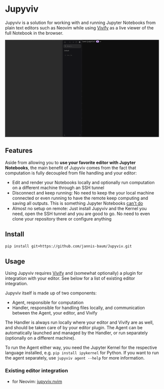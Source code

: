 # Jupyviv

Jupyviv is a solution for working with and running Jupyter Notebooks from plain
text editors such as Neovim while using
[Vivify](https://github.com/jannis-baum/Vivify) as a live viewer of the full
Notebook in the browser.

<picture>
  <source media="(prefers-color-scheme: dark)" srcset="https://raw.githubusercontent.com/jannis-baum/assets/refs/heads/main/Jupyviv/showcase-dark.gif">
  <source media="(prefers-color-scheme: light)" srcset="https://raw.githubusercontent.com/jannis-baum/assets/refs/heads/main/Jupyviv/showcase-light.gif">
  <img alt="Showcase" src="https://raw.githubusercontent.com/jannis-baum/assets/refs/heads/main/Jupyviv/showcase-dark.gif">
</picture>

## Features

Aside from allowing you to **use your favorite editor with Jupyter Notebooks**,
the main benefit of Jupyviv comes from the fact that computation is fully
decoupled from file handling and your editor:

- Edit and render your Notebooks locally and optionally run computation on a
  different machine through an SSH tunnel
- Disconnect and keep running: No need to keep the your local machine connected
  or even running to have the remote keep computing and saving all outputs. This
  is something Jupyter Notebooks [can't
  do](https://stackoverflow.com/a/36845963)
- Almost no setup on remote: Just install Jupyviv and the Kernel you need, open
  the SSH tunnel and you are good to go. No need to even clone your repository
  there or configure anything

## Install

```sh
pip install git+https://github.com/jannis-baum/Jupyviv.git
```

## Usage

Using Jupyviv requires [Vivify](github.com/jannis-baum/Vivify) and (somewhat
optionally) a plugin for integration with your editor. See below for a list of
existing editor integration.

Jupyviv itself is made up of two components:

- Agent, responsible for computation
- Handler, responsible for handling files locally, and communication between the
  Agent, your editor, and Vivify

The Handler is always run locally where your editor and Vivify are as well, and
should be taken care of by your editor plugin. The Agent can be automatically
launched and managed by the Handler, or run separately (optionally on a
different machine).

To run the Agent either way, you need the Jupyter Kernel for the respective
language installed, e.g. `pip install ipykernel` for Python. If you want to run
the agent separately, use `jupyviv agent --help` for more information.

### Existing editor integration

- for Neovim: [jupyviv.nvim](https://github.com/jannis-baum/jupyviv.nvim)

